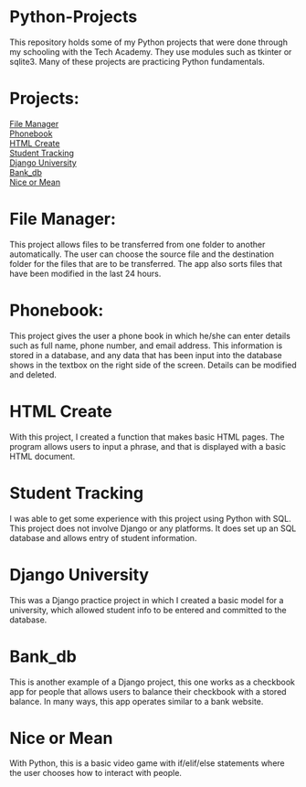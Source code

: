 # Python-Projects

This repository holds some of my Python projects that were done through my schooling with the Tech Academy. They use modules such as tkinter or sqlite3. Many of these projects are practicing Python fundamentals.

# Projects:
<a href="https://github.com/Gman615/Python_Projects/tree/main/File%20Manager">File Manager</a><br><a href="https://github.com/Gman615/Python-Projects/blob/main/phonebook_func.py">Phonebook</a><br><a href="https://github.com/Gman615/Python_Projects/tree/main/HTML%20Create">HTML Create</a><br><a href="https://github.com/Gman615/Python_Projects/tree/main/Student%20Tracking">Student Tracking</a><br><a href="https://github.com/Gman615/Python_Projects/tree/main/DjangoUniversity">Django University</a><br>
<a href="https://github.com/Gman615/Python_Projects/tree/main/Bank_db">Bank_db</a><br>
<a href="https://github.com/Gman615/Python_Projects/tree/main/Nice%20or%20Mean">Nice or Mean</a><br>

# File Manager:
This project allows files to be transferred from one folder to another automatically. The user can choose the source file and the destination folder for the files that are to be transferred. The app also sorts files that have been modified in the last 24 hours.

# Phonebook:
This project gives the user a phone book in which he/she can enter details such as full name, phone number, and email address. This information is stored in a database, and any data that has been input into the database shows in the textbox on the right side of the screen. Details can be modified and deleted.

# HTML Create

With this project, I created a function that makes basic HTML pages. The program allows users to input a phrase, and that is displayed with a basic HTML document.

# Student Tracking

I was able to get some experience with this project using Python with SQL. This project does not involve Django or any platforms. It does set up an SQL database and allows entry of student information.

# Django University

This was a Django practice project in which I created a basic model for a university, which allowed student info to be entered and committed to the database.

# Bank_db

This is another example of a Django project, this one works as a checkbook app for people that allows users to balance their checkbook with a stored balance. In many ways, this app operates similar to a bank website.

# Nice or Mean

With Python, this is a basic video game with if/elif/else statements where the user chooses how to interact with people.
